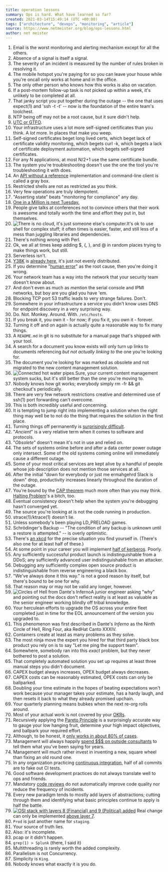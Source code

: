 ```yaml
---
title: operation lessons
summary: Ops is hard. What have learned so far?
created: 2021-03-14T15:49:14 (UTC +00:00)
tags: ["architecture", "devops", "monitoring", "article"]
source: https://www.netmeister.org/blog/ops-lessons.html
author: net meister
---
```



1.  Email is the worst monitoring and alerting mechanism except for all the others.
1.  Absence of a signal is itself a signal.
1.  The severity of an incident is measured by the number of rules broken in resolving it.
1.  The mobile hotspot you're paying for so you can leave your house while you're oncall only works at home and in the office.
1.  The only other person who knows how this works is also on vacation.
1.  If a post-mortem follow-up task is not picked up within a week, it's unlikely to be completed at all.
1.  That janky script you put together during the outage -- the one that uses expect(1) and 'ssh -t -t' -- now is the foundation of the entire team's toolchest.
1.  NTP being off may not be a root cause, but it sure didn't help.
1.  [UTC or GTFO](https://teespring.com/utc-or-gtfo).
1.  Your infrastructure uses a lot more self-signed certificates than you think. A _lot_ more. In places that make you weep.
1.  Self-signed certificates beget long lived certs, which beget lack of certificate validity monitoring, which begets curl -k, which begets a lack of certificate deployment automation, which begets self-signed certificates.
1.  For any N applications, at most N/2+1 use the same certificate bundle.
1.  The system you're troubleshooting doesn't use the one the tool you're troubleshooting it with does.
1.  An [API without a reference](https://twitter.com/jschauma/status/1086305575443542017) implementation and command-line client is called a gray box.
1.  Restricted shells are not as restricted as you think.
1.  Very few operations are truly idempotent.
1.  "Asserting state" beats "monitoring for compliance" any day.
1.  [One in a Million is next Tuesday.](https://docs.microsoft.com/en-us/archive/blogs/larryosterman/one-in-a-million-is-next-tuesday)
1.  People give talks at conferences not to convince others that their work is awesome and totally worth the time and effort they put in, but themselves.
1.  ![There is no cloud, it's just someone else's computer.](https://www.netmeister.org/blog/images/there-is-no-cloud.png)It's ok to use shell for complex stuff; it often times is easier, faster, and still less of a mess than juggling libraries and dependencies.
1.  There's nothing wrong with Perl.
1.  Ok, we all at times keep adding $, {, }, and @ in random places trying to make things work, but still.
1.  Serverless isn't.
1.  [Y38K](https://en.wikipedia.org/wiki/Year_2038_problem) is [already here](https://twitter.com/jxxf/status/1219009308438024200), it's just not evenly distributed.
1.  If you determine "[human error](https://www.netmeister.org/blog/humanerrno.html)" as the root cause, then you're doing it wrong.
1.  Your network team has a way into the network that your security team doesn't know about.
1.  And don't even as much as _mention_ the serial console and IPMI networks, but boy are you glad you have 'em.
1.  Blocking TCP port 53 traffic leads to very strange failures. Don't.
1.  Somewhere in your infrastructure a service you didn't know uses DNS for endpoint discovery in a very surprising way.
1.  Do. Not. Monkey. Around. With. `/etc/hosts`.
1.  If you break it, you own it - for now; if you fix it, you own it - forever.
1.  Turning it off and on again is actually quite a reasonable way to fix many things.
1.  A `README.md` in git is no substitute for a manual page that's shipped with your tool.
1.  A search for a document you know exists will only turn up links to documents referencing _but not actually linking to_ the one you're looking for.
1.  The document you're looking for was marked as obsolete and not migrated to the new content management solution.
1.  ![Connected hot water pipes.](https://www.netmeister.org/blog/images/hot-water-pipes.jpg "Illustration of ssh port forwarding.")Sure, your current content management system sucks, but it's still better than the one you're moving to.
1.  Nobody knows how git works; everybody simply rm -fr && git checkout's periodically.
1.  There are very few network restrictions creative and determined use of ssh(1) port forwarding can't overcome.
1.  This is both incredibly useful and concerning.
1.  It is tempting to jump right into implementing a solution when the right thing may well be to not do the thing that requires the solution in the first place.
1.  Turning things off permanently is [surprisingly difficult](https://twitter.com/jschauma/status/1074684924588974080).
1.  "_Ancient_" is a very relative term when it comes to software and protocols.
1.  "_Obsolete_" doesn't mean it's not in use and relied on.
1.  The sets of systems online before and after a data center power outage only intersect. Some of the old systems coming online will immediately cause a different outage.
1.  Some of your most critical services are kept alive by a handful of people whose job description does not mention those services at all.
1.  After the initial "down for everybody or just me ermahgehrd Slack is down" drop, productivity increases linearly throughout the duration of the outage.
1.  You're bound by the [CAP theorem](https://en.wikipedia.org/wiki/CAP_theorem) much more often than you may think. [Halting Problem](https://en.wikipedia.org/wiki/Halting_problem)'s a bitch, too.
1.  Eventual consistency doesn't help when the system you're debugging hasn't converged yet.
1.  The source you're looking at is not the code running in production.
1.  strace(1)/ktrace(1) doesn't lie.
1.  Unless somebody's been playing LD\_PRELOAD games.
1.  Schrödinger's Backup -- "The condition of any backup is unknown until a restore is attempted." -- is overly optimistic.
1.  There's [an xkcd](https://xkcd.com/305/) for the precise situation you find yourself in. (There's also one for at least half of these.)
1.  At some point in your career you will implement [half of kerberos](https://twitter.com/jschauma/status/643444266300239873). Poorly.
1.  Any sufficiently successful product launch is indistinguishable from a DDoS; any sufficiently advanced user indistinguishable from an attacker.
1.  Debugging any sufficiently complex open source product is indistinguishable from reverse engineering a black box.
1.  "We've always done it this way." is not a good reason by itself, but there's bound to be one for why.
1.  That reason may or may not be valid any longer, however.
1.  ![Circles of Hell from Dante's Inferno](https://www.netmeister.org/blog/images/inferno.jpg "You see, it's a metaphor...")A junior engineer asking "why" and pointing out the docs don't reflect reality is at least as valuable as the senior engineer working blindly off tribal knowledge.
1.  Your herculean efforts to upgrade the OS across your entire fleet completed just in time for the EOL announcement of the version you upgraded to.
1.  This phenomenon was first described in Dante's _Inferno_ as the Ninth Circle of Hell, Ring Four, aka RedHat Canto XXXIV.
1.  Containers create at least as many problems as they solve.
1.  The most ninja move the expert you hired for that third party black box product you rely on is to say "Let me ping the support team".
1.  Somewhere, somebody ran into this _exact_ problem, but they never bothered to post a solution.
1.  That completely automated solution you set up requires at least three manual steps you didn't document.
1.  CAPEX budget always increases, OPEX budget always decreases.
1.  CAPEX costs can be reasonably estimated, OPEX costs can only be ballparked.
1.  Doubling your time estimate in the hopes of beating expectations won't work because your manager takes your estimate, has a hardy laugh, and then resets it back to what they already promised upchain.
1.  Your quarterly planning means bubkes when the next re-org rolls around.
1.  Most of your actual work is not covered by your [OKRs](https://www.netmeister.org/blog/okr-distractions.html).
1.  Recursively applying the [Pareto Principle](https://en.wikipedia.org/wiki/Pareto_principle) is a surprisingly accurate way to gauge your low hanging fruit, determine your high impact objectives, and ballpark your required effort.
1.  Although, to be honest, it [only works in about 80% of cases](https://twitter.com/jschauma/status/962448995690967041).
1.  Management will always happily [spend $$$ on outside consultants](https://www.netmeister.org/blog/crazy-like-a-fox.html) to tell them what you've been saying for years.
1.  Management will much rather invest in inventing a new, square wheel than fixing an old round one.
1.  In any organization practicing [continuous integration](https://twitter.com/jschauma/status/1225455309919006720), half of all commits are to fake out CI tests.
1.  Good software development practices do not always translate well to ops and friends.
1.  Mandatory [code reviews](https://twitter.com/jschauma/status/1019410471999467525) do not automatically improve code quality nor reduce the frequency of incidents.
1.  Every new paradigm tends to mostly add layers of abstractions; cutting through them and identifying what basic principles continue to apply is half the battle.
1.  [![OSI stack with layers 8 (Financial) and 9 (Political) added](https://www.netmeister.org/blog/images/osi-stack2.png "Not to be confused with the 9 circles of hell...")](https://en.wikipedia.org/wiki/Layer_8) Real change can only be implemented [above layer 7](https://en.wikipedia.org/wiki/Layer_8).
1.  `Prod` is just another name for `staging`.
1.  Your source of truth lies.
1.  Also: it's incomplete.
1.  pcap or it didn't happen.
1.  `grep(1) > Splunk` (there, I said it)
1.  Multithreading is rarely worth the added complexity.
1.  Parallelism is not Concurrency.
1.  Simplicity is `King`.
1.  Nobody knows what exactly it is you do.
